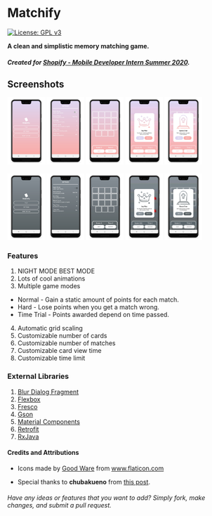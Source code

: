 # Matchify
[![License: GPL v3](https://img.shields.io/badge/License-GPLv3-blue.svg)](https://www.gnu.org/licenses/gpl-3.0)

**A clean and simplistic memory matching game.**
##### Created for [Shopify - Mobile Developer Intern Summer 2020](https://docs.google.com/document/d/1M2VsBSZr8696HU6mO3MWveSB7p3Do9lOkMrjT5nKiEg/edit).

## Screenshots
<div>
  <img src="https://github.com/Corsage/Matchify/blob/master/art/light_menu.jpg" width="17%" />
  <img src="https://github.com/Corsage/Matchify/blob/master/art/light_settings.jpg" width="17%" />
  <img src="https://github.com/Corsage/Matchify/blob/master/art/light_game.jpg" width="17%" />
  <img src="https://github.com/Corsage/Matchify/blob/master/art/light_win.jpg" width="17%" />
  <img src="https://github.com/Corsage/Matchify/blob/master/art/light_lose.jpg" width="17%" />
</div>
<br />
<div>
  <img src="https://github.com/Corsage/Matchify/blob/master/art/dark_menu.jpg" width="17%" />
  <img src="https://github.com/Corsage/Matchify/blob/master/art/dark_settings.jpg" width="17%" />
  <img src="https://github.com/Corsage/Matchify/blob/master/art/dark_game.jpg" width="17%" />
  <img src="https://github.com/Corsage/Matchify/blob/master/art/dark_win.jpg" width="17%" />
  <img src="https://github.com/Corsage/Matchify/blob/master/art/dark_lose.jpg" width="17%" />
</div>

### Features
1. NIGHT MODE BEST MODE
2. Lots of cool animations
3. Multiple game modes
  * Normal - Gain a static amount of points for each match.
  * Hard - Lose points when you get a match wrong.
  * Time Trial - Points awarded depend on time passed.
4. Automatic grid scaling
5. Customizable number of cards
6. Customizable number of matches
7. Customizable card view time
8. Customizable time limit

### External Libraries
1. [Blur Dialog Fragment](https://github.com/tvbarthel/BlurDialogFragment)
2. [Flexbox](https://github.com/google/flexbox-layout)
3. [Fresco](https://github.com/facebook/fresco)
4. [Gson](https://github.com/google/gson)
5. [Material Components](https://github.com/material-components/material-components-android)
6. [Retrofit](https://github.com/square/retrofit)
7. [RxJava](https://github.com/ReactiveX/RxAndroid)

#### Credits and Attributions

* <div>Icons made by <a href="https://www.flaticon.com/authors/good-ware" title="Good Ware">Good Ware</a> from <a href="https://www.flaticon.com/" title="Flaticon">www.flaticon.com</a></div>

* Special thanks to **chubakueno** from [this post](https://math.stackexchange.com/questions/466198/algorithm-to-get-the-maximum-size-of-n-squares-that-fit-into-a-rectangle-with-a).

###### Have any ideas or features that you want to add? Simply fork, make changes, and submit a pull request.
